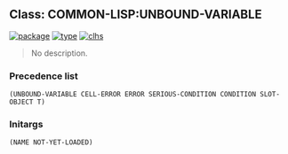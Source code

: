 ## Class: COMMON-LISP:UNBOUND-VARIABLE
[![package](https://img.shields.io/badge/Package-COMMON--LISP-5f9ea0.svg?style=social&colorA=999999)](../) [![type](https://img.shields.io/badge/Type-Class-5f9ea0.svg?style=social&colorA=999999)](../#class) [![clhs](https://img.shields.io/badge/CLHS-UNBOUND--VARIABLE-5f9ea0.svg?style=social&colorA=999999)](http://www.lispworks.com/documentation/HyperSpec/Body/e_unbo_1.htm) 

> No description.

### Precedence list
```
(UNBOUND-VARIABLE CELL-ERROR ERROR SERIOUS-CONDITION CONDITION SLOT-OBJECT T)
```
### Initargs
```
(NAME NOT-YET-LOADED)
```
